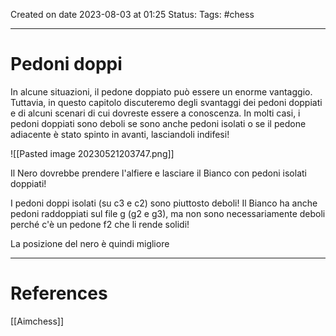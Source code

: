 Created on date 2023-08-03 at 01:25
Status:
Tags: #chess 

---
# Pedoni doppi

In alcune situazioni, il pedone doppiato può essere un enorme vantaggio. Tuttavia, in questo capitolo discuteremo degli svantaggi dei pedoni doppiati e di alcuni scenari di cui dovreste essere a conoscenza. In molti casi, i pedoni doppiati sono deboli se sono anche pedoni isolati o se il pedone adiacente è stato spinto in avanti, lasciandoli indifesi!

![[Pasted image 20230521203747.png]]

Il Nero dovrebbe prendere l'alfiere e lasciare il Bianco con pedoni isolati doppiati!

I pedoni doppi isolati (su c3 e c2) sono piuttosto deboli! Il Bianco ha anche pedoni raddoppiati sul file g (g2 e g3), ma non sono necessariamente deboli perché c'è un pedone f2 che li rende solidi!

La posizione del nero è quindi migliore

---
# References

[[Aimchess]]